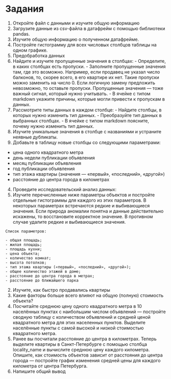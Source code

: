 # Задания

1. Откройте файл с данными и изучите общую информацию
  1. Загрузите данные из csv-файла в датафрейм c помощью библиотеки pandas.
  2. Изучите общую информацию о полученном датафрейме.
  3. Постройте гистограмму для всех числовых столбцов таблицы на одном графике.
2. Предобработка данных
  1. Найдите и изучите пропущенные значения в столбцах:
    - Определите, в каких столбцах есть пропуски.
    - Заполните пропущенные значения там, где это возможно. Например, если продавец не указал число балконов, то, скорее всего, в его квартире их нет. Такие пропуски можно заменить на число 0. Если логичную замену предложить невозможно, то оставьте пропуски. Пропущенные значения — тоже важный сигнал, который нужно учитывать.
    - В ячейке с типом markdown укажите причины, которые могли привести к пропускам в данных.
  2. Рассмотрите типы данных в каждом столбце:
    - Найдите столбцы, в которых нужно изменить тип данных.
    - Преобразуйте тип данных в выбранных столбцах.
    - В ячейке с типом markdown поясните, почему нужно изменить тип данных.
  3. Изучите уникальные значения в столбце с названиями и устраните неявные дубликаты.
3. Добавьте в таблицу новые столбцы со следующими параметрами:
  - цена одного квадратного метра
  - день недели публикации объявления
  - месяц публикации объявления
  - год публикации объявления
  - тип этажа квартиры (значения — «первый», «последний», «другой»)
  - расстояние до центра города в километрах
4. Проведите исследовательский анализ данных:
  1. Изучите перечисленные ниже параметры объектов и постройте отдельные гистограммы для каждого из этих параметров. В некоторых параметрах встречаются редкие и выбивающиеся значения. Если природа аномалии понятна и данные действительно искажены, то восстановите корректное значение. В противном случае удалите редкие и выбивающиеся значения.

    Список параметров:

    - общая площадь;
    - жилая площадь;
    - площадь кухни;
    - цена объекта;
    - количество комнат;
    - высота потолков;
    - тип этажа квартиры («первый», «последний», «другой»);
    - общее количество этажей в доме;
    - расстояние до центра города в метрах;
    - расстояние до ближайшего парка
  2. Изучите, как быстро продавались квартиры
  3. Какие факторы больше всего влияют на общую (полную) стоимость объекта?
  4. Посчитайте среднюю цену одного квадратного метра в 10 населённых пунктах с наибольшим числом объявлений — постройте сводную таблицу с количеством объявлений и средней ценой квадратного метра для этих населенных пунктов. Выделите населённые пункты с самой высокой и низкой стоимостью квадратного метра.
  5. Ранее вы посчитали расстояние до центра в километрах. Теперь выделите квартиры в Санкт-Петербурге с помощью столбца locality_name и вычислите среднюю цену каждого километра. Опишите, как стоимость объектов зависит от расстояния до центра города — постройте график изменения средней цены для каждого километра от центра Петербурга.
5. Напишите общий вывод
